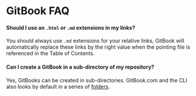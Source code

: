 # GitBook FAQ

#### Should I use an `.html` or `.md` extensions in my links?

You should always use `.md` extensions for your relative links, GitBook will automatically replace these links by the right value when the pointing file is referenced in the Table of Contents.

#### Can I create a GitBook in a sub-directory of my repository?

Yes, GitBooks can be created in sub-directories. GitBook.com and the CLI also looks by default in a series of [folders](structure.md).